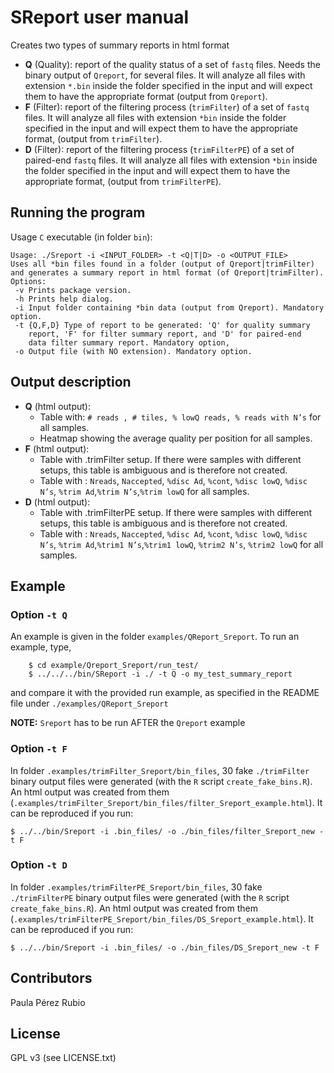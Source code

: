 # SReport user manual

Creates two types of summary reports in html format

 - **Q** (Quality): report of the quality status of a set of `fastq` files.
   Needs the binary output of `Qreport`, for several files. It will analyze
   all files with extension `*.bin` inside the folder specified in
   the input and will expect them to have the appropriate format
   (output from `Qreport`).
 - **F** (Filter): report of the filtering process (`trimFilter`) of a set
   of `fastq` files. It will analyze all files with extension `*bin` inside
   the folder specified in the input and will expect them to have the
   appropriate format, (output from `trimFilter`).
 - **D** (Filter): report of the filtering process (`trimFilterPE`) of a set
   of paired-end `fastq` files. It will analyze all files with extension 
   `*bin` inside the folder specified in the input and will expect them to have 
   the appropriate format, (output from `trimFilterPE`).


## Running the program

Usage `C` executable (in folder `bin`):

```
Usage: ./Sreport -i <INPUT_FOLDER> -t <Q|T|D> -o <OUTPUT_FILE>
Uses all *bin files found in a folder (output of Qreport|trimFilter)
and generates a summary report in html format (of Qreport|trimFilter).
Options:
 -v Prints package version.
 -h Prints help dialog.
 -i Input folder containing *bin data (output from Qreport). Mandatory option.
 -t {Q,F,D} Type of report to be generated: 'Q' for quality summary
    report, 'F' for filter summary report, and 'D' for paired-end 
    data filter summary report. Mandatory option,
 -o Output file (with NO extension). Mandatory option.
```

## Output description

- **Q** (html output):
   * Table with: `# reads , # tiles, % lowQ reads, % reads with N’s` for
     all samples.
   * Heatmap showing the average quality per position for all samples.
- **F** (html output):
   * Table with .trimFilter setup. If there were samples with different
     setups, this table is ambiguous and is therefore not created.
   * Table with : `Nreads`, `Naccepted`, `%disc Ad`, `%cont`, `%disc lowQ`,
     `%disc N’s`, `%trim Ad`,`%trim N’s`,`%trim lowQ` for all samples.
- **D** (html output):
   * Table with .trimFilterPE setup. If there were samples with different
     setups, this table is ambiguous and is therefore not created.
   * Table with : `Nreads`, `Naccepted`, `%disc Ad`, `%cont`, `%disc lowQ`,
     `%disc N’s`, `%trim Ad`,`%trim1 N’s`,`%trim1 lowQ`, `%trim2 N’s`, 
     `%trim2 lowQ` for all samples.

## Example

###  Option `-t Q`

An example is given in the folder `examples/QReport_Sreport`. To run an
example, type,

```
    $ cd example/Qreport_Sreport/run_test/
    $ ../../../bin/SReport -i ./ -t Q -o my_test_summary_report
```
 and compare it with the provided run example, as specified in the README
 file under `./examples/QReport_Sreport`

**NOTE:** `Sreport` has to be run AFTER the `Qreport` example

###  Option `-t F`

In folder `.examples/trimFilter_Sreport/bin_files`, 30 fake
`./trimFilter` binary output files were generated (with the `R` script
`create_fake_bins.R`). An html output was created from them
(`.examples/trimFilter_Sreport/bin_files/filter_Sreport_example.html`).
It can be reproduced if you run:

```
$ ../../bin/Sreport -i .bin_files/ -o ./bin_files/filter_Sreport_new -t F
```

###  Option `-t D` 

In folder `.examples/trimFilterPE_Sreport/bin_files`, 30 fake
`./trimFilterPE` binary output files were generated (with the `R` script
`create_fake_bins.R`). An html output was created from them
(`.examples/trimFilterPE_Sreport/bin_files/DS_Sreport_example.html`).
It can be reproduced if you run:

```
$ ../../bin/Sreport -i .bin_files/ -o ./bin_files/DS_Sreport_new -t F
```

## Contributors

Paula Pérez Rubio

## License

GPL v3 (see LICENSE.txt)
